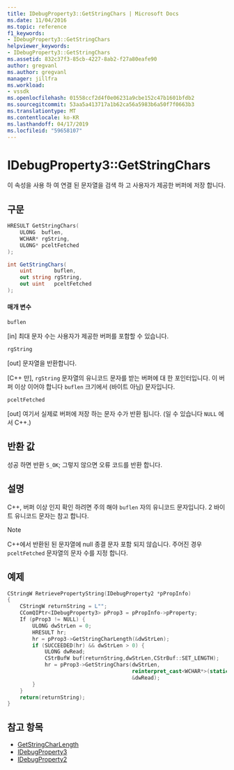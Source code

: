 ```yaml
---
title: IDebugProperty3::GetStringChars | Microsoft Docs
ms.date: 11/04/2016
ms.topic: reference
f1_keywords:
- IDebugProperty3::GetStringChars
helpviewer_keywords:
- IDebugProperty3::GetStringChars
ms.assetid: 832c37f3-85cb-4227-8ab2-f27a80eafe90
author: gregvanl
ms.author: gregvanl
manager: jillfra
ms.workload:
- vssdk
ms.openlocfilehash: 01558ccf2d4f0e06231a9cbe152c47b1601bfdb2
ms.sourcegitcommit: 53aa5a413717a1b62ca56a5983b6a50f7f0663b3
ms.translationtype: MT
ms.contentlocale: ko-KR
ms.lasthandoff: 04/17/2019
ms.locfileid: "59658107"
---
```

# <a name="idebugproperty3getstringchars"></a>IDebugProperty3::GetStringChars
이 속성을 사용 하 여 연결 된 문자열을 검색 하 고 사용자가 제공한 버퍼에 저장 합니다.

## <a name="syntax"></a>구문

```cpp
HRESULT GetStringChars(
    ULONG  buflen,
    WCHAR* rgString,
    ULONG* pceltFetched
);
```

```csharp
int GetStringChars(
    uint       buflen,
    out string rgString,
    out uint   pceltFetched
);
```

#### <a name="parameters"></a>매개 변수
`buflen`

 [in] 최대 문자 수는 사용자가 제공한 버퍼를 포함할 수 있습니다.

`rgString`

 [out] 문자열을 반환합니다.

 [C++ 만], `rgString` 문자열의 유니코드 문자를 받는 버퍼에 대 한 포인터입니다. 이 버퍼 이상 이어야 합니다 `buflen` 크기에서 (바이트 아님) 문자입니다.

`pceltFetched`

 [out] 여기서 실제로 버퍼에 저장 하는 문자 수가 반환 됩니다. (일 수 있습니다 `NULL` 에서 C++.)

## <a name="return-value"></a>반환 값
성공 하면 반환 `S_OK`; 그렇지 않으면 오류 코드를 반환 합니다.

## <a name="remarks"></a>설명
C++, 버퍼 이상 인지 확인 하려면 주의 해야 `buflen` 자의 유니코드 문자입니다. 2 바이트 유니코드 문자는 참고 합니다.

> [!NOTE]
> C++에서 반환된 된 문자열에 null 종결 문자 포함 되지 않습니다. 주어진 경우 `pceltFetched` 문자열의 문자 수를 지정 합니다.

## <a name="example"></a>예제

```cpp
CStringW RetrievePropertyString(IDebugProperty2 *pPropInfo)
{
    CStringW returnString = L"";
    CComQIPtr<IDebugProperty3> pProp3 = pPropInfo->pProperty;
    If (pProp3 != NULL) {
        ULONG dwStrLen = 0;
        HRESULT hr;
        hr = pProp3->GetStringCharLength(&dwStrLen);
        if (SUCCEEDED(hr) && dwStrLen > 0) {
            ULONG dwRead;
            CStrBufW buf(returnString,dwStrLen,CStrBuf::SET_LENGTH);
            hr = pProp3->GetStringChars(dwStrLen,
                                        reinterpret_cast<WCHAR*>(static_cast<CStringW::PXSTR>(buf)),
                                        &dwRead);
        }
    }
    return(returnString);
}
```

## <a name="see-also"></a>참고 항목
- [GetStringCharLength](../../../extensibility/debugger/reference/idebugproperty3-getstringcharlength.md)
- [IDebugProperty3](../../../extensibility/debugger/reference/idebugproperty3.md)
- [IDebugProperty2](../../../extensibility/debugger/reference/idebugproperty2.md)
